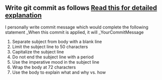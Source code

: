 ## Write git commit as follows [Read this for detailed explanation](https://chris.beams.io/posts/git-commit/)


I personally write commit message which would complete the following statement
_When this commit is applied, it will _YourCommitMessage

1. Separate subject from body with a blank line
2. Limit the subject line to 50 characters
3. Capitalize the subject line
4. Do not end the subject line with a period
5. Use the imperative mood in the subject line
6. Wrap the body at 72 characters
7. Use the body to explain what and why vs. how
